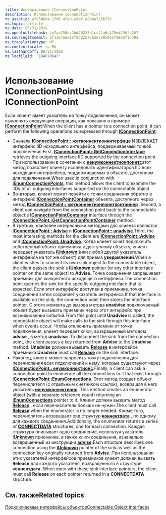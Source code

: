 ```yaml
---
title: Использование IConnectionPoint
description: Использование IConnectionPoint
ms.assetid: afd50b84-1fd6-47ad-a3ef-e8b4a725b72b
ms.topic: article
ms.date: 05/31/2018
ms.openlocfilehash: fe7aa758ec1bd40233b1cc41a6c375ed296fc167
ms.sourcegitcommit: 5f33645661bf8c825a7a2e73950b1f4ea0f1cd82
ms.translationtype: MT
ms.contentlocale: ru-RU
ms.lasthandoff: 08/21/2020
ms.locfileid: "104070647"
---
```

# <a name="using-iconnectionpoint"></a><span data-ttu-id="d0aae-103">Использование IConnectionPoint</span><span class="sxs-lookup"><span data-stu-id="d0aae-103">Using IConnectionPoint</span></span>

<span data-ttu-id="d0aae-104">Если клиент имеет указатель на точку подключения, он может выполнять следующие операции, как показано в примере [**IConnectionPoint**](/windows/desktop/api/OCIdl/nn-ocidl-iconnectionpoint):</span><span class="sxs-lookup"><span data-stu-id="d0aae-104">When the client has a pointer to a connection point, it can perform the following operations as expressed through [**IConnectionPoint**](/windows/desktop/api/OCIdl/nn-ocidl-iconnectionpoint):</span></span>

-   <span data-ttu-id="d0aae-105">Сначала [**IConnectionPoint:: жетконнектионинтерфаце**](/windows/desktop/api/OCIdl/nf-ocidl-iconnectionpoint-getconnectioninterface) ИЗВЛЕКАЕТ интерфейс IID исходящего интерфейса, поддерживаемый точкой подключения.</span><span class="sxs-lookup"><span data-stu-id="d0aae-105">First, [**IConnectionPoint::GetConnectionInterface**](/windows/desktop/api/OCIdl/nf-ocidl-iconnectionpoint-getconnectioninterface) retrieves the outgoing interface IID supported by the connection point.</span></span> <span data-ttu-id="d0aae-106">При использовании в сочетании с [**иенумконнектионпоинтс**](/windows/desktop/api/ocidl/nn-ocidl-ienumconnectionpoints)этот метод позволяет клиенту исследовать идентификаторов IID всех исходящих интерфейсов, поддерживаемых в объекте, доступном для подключения.</span><span class="sxs-lookup"><span data-stu-id="d0aae-106">When used in conjunction with [**IEnumConnectionPoints**](/windows/desktop/api/ocidl/nn-ocidl-ienumconnectionpoints), this method allows the client to examine the IIDs of all outgoing interfaces supported on the connectable object.</span></span>
-   <span data-ttu-id="d0aae-107">Во-вторых, клиент может перейти с точки соединения обратно в интерфейс [**IConnectionPointContainer**](/windows/desktop/api/OCIdl/nn-ocidl-iconnectionpointcontainer) объекта, доступного через метод [**IConnectionPoint:: жетконнектионпоинтконтаинер**](/windows/desktop/api/OCIdl/nf-ocidl-iconnectionpoint-getconnectionpointcontainer) .</span><span class="sxs-lookup"><span data-stu-id="d0aae-107">Second, a client can navigate from the connection point back to the connectable object's [**IConnectionPointContainer**](/windows/desktop/api/OCIdl/nn-ocidl-iconnectionpointcontainer) interface through the [**IConnectionPoint::GetConnectionPointContainer**](/windows/desktop/api/OCIdl/nf-ocidl-iconnectionpoint-getconnectionpointcontainer) method.</span></span>
-   <span data-ttu-id="d0aae-108">В третьих, наиболее интересными методами для клиента являются [**IConnectionPoint:: Advise**](/windows/desktop/api/OCIdl/nf-ocidl-iconnectionpoint-advise) и [**IConnectionPoint:: unadvise**](/windows/desktop/api/OCIdl/nf-ocidl-iconnectionpoint-unadvise).</span><span class="sxs-lookup"><span data-stu-id="d0aae-108">Third, the most interesting methods for the client are [**IConnectionPoint::Advise**](/windows/desktop/api/OCIdl/nf-ocidl-iconnectionpoint-advise) and [**IConnectionPoint::Unadvise**](/windows/desktop/api/OCIdl/nf-ocidl-iconnectionpoint-unadvise).</span></span> <span data-ttu-id="d0aae-109">Когда клиент хочет подключить собственный объект приемника к доступному объекту, клиент передает указатель [**IUnknown**](/windows/desktop/api/Unknwn/nn-unknwn-iunknown) (или любой другой указатель интерфейса на тот же объект) для приема **уведомлений**.</span><span class="sxs-lookup"><span data-stu-id="d0aae-109">When a client wishes to connect its own sink object to the connectable object, the client passes the sink's [**IUnknown**](/windows/desktop/api/Unknwn/nn-unknwn-iunknown) pointer (or any other interface pointer on the same object) to **Advise**.</span></span> <span data-ttu-id="d0aae-110">Точка соединения запрашивает приемник для конкретного исходящего интерфейса.</span><span class="sxs-lookup"><span data-stu-id="d0aae-110">The connection point queries the sink for the specific outgoing interface that is expected.</span></span> <span data-ttu-id="d0aae-111">Если этот интерфейс доступен в приемнике, точка соединения затем сохраняет указатель интерфейса.</span><span class="sxs-lookup"><span data-stu-id="d0aae-111">If that interface is available on the sink, the connection point then stores the interface pointer.</span></span> <span data-ttu-id="d0aae-112">С этого момента до вызова метода **unadvise** подключаемый объект будет вызывать приемник через этот интерфейс при возникновении событий.</span><span class="sxs-lookup"><span data-stu-id="d0aae-112">From this point until **Unadvise** is called, the connectable object will make calls to the sink through this interface when events occur.</span></span> <span data-ttu-id="d0aae-113">Чтобы отключить приемник от точки подключения, клиент передает ключ, возвращенный методом **advise** , в метод **unadvise** .</span><span class="sxs-lookup"><span data-stu-id="d0aae-113">To disconnect the sink from the connection point, the client passes a key returned from **Advise** to the **Unadvise** method.</span></span> <span data-ttu-id="d0aae-114">**Unadvise** должен вызывать [**Release**](/windows/win32/api/unknwn/nf-unknwn-iunknown-release) в интерфейсе приемника.</span><span class="sxs-lookup"><span data-stu-id="d0aae-114">**Unadvise** must call [**Release**](/windows/win32/api/unknwn/nf-unknwn-iunknown-release) on the sink interface.</span></span>
-   <span data-ttu-id="d0aae-115">Наконец, клиент может запросить точку подключения для перечисления всех подключений к нему, которые существуют через [**IConnectionPoint:: енумконнектионс**](/windows/desktop/api/OCIdl/nf-ocidl-iconnectionpoint-enumconnections).</span><span class="sxs-lookup"><span data-stu-id="d0aae-115">Finally, a client can ask a connection point to enumerate all the connections to it that exist through [**IConnectionPoint::EnumConnections**](/windows/desktop/api/OCIdl/nf-ocidl-iconnectionpoint-enumconnections).</span></span> <span data-ttu-id="d0aae-116">Этот метод создает объект перечислителя (с отдельным счетчиком ссылок), возвращая в него указатель [**иенумконнектионс**](/windows/desktop/api/ocidl/nn-ocidl-ienumconnections) .</span><span class="sxs-lookup"><span data-stu-id="d0aae-116">This method creates an enumerator object (with a separate reference count) returning an [**IEnumConnections**](/windows/desktop/api/ocidl/nn-ocidl-ienumconnections) pointer to it.</span></span> <span data-ttu-id="d0aae-117">Клиент должен вызвать метод [**Release**](/windows/win32/api/unknwn/nf-unknwn-iunknown-release) , если перечислитель больше не нужен.</span><span class="sxs-lookup"><span data-stu-id="d0aae-117">The client must call [**Release**](/windows/win32/api/unknwn/nf-unknwn-iunknown-release) when the enumerator is no longer needed.</span></span> <span data-ttu-id="d0aae-118">Кроме того, перечислитель возвращает ряд структур [**коннектдата**](/windows/win32/api/ocidl/ns-ocidl-connectdata) , по одному для каждого соединения.</span><span class="sxs-lookup"><span data-stu-id="d0aae-118">Additionally, the enumerator returns a series of [**CONNECTDATA**](/windows/win32/api/ocidl/ns-ocidl-connectdata) structures, one for each connection.</span></span> <span data-ttu-id="d0aae-119">Каждая структура описывает одно соединение, используя указатель [**IUnknown**](/windows/desktop/api/Unknwn/nn-unknwn-iunknown) приемника, а также ключ соединения, изначально возвращенный из инструкции [**advise**](/windows/desktop/api/OCIdl/nf-ocidl-iconnectionpoint-advise).</span><span class="sxs-lookup"><span data-stu-id="d0aae-119">Each structure describes one connection using the [**IUnknown**](/windows/desktop/api/Unknwn/nn-unknwn-iunknown) pointer of the sink as well as the connection key originally returned from [**Advise**](/windows/desktop/api/OCIdl/nf-ocidl-iconnectionpoint-advise).</span></span> <span data-ttu-id="d0aae-120">При использовании этих указателей интерфейсов приемников клиент должен вызвать **Release** для каждого указателя, возвращенного в структуре **коннектдата** .</span><span class="sxs-lookup"><span data-stu-id="d0aae-120">When done with these sink interface pointers, the client must call **Release** on each pointer returned in a **CONNECTDATA** structure.</span></span>

## <a name="related-topics"></a><span data-ttu-id="d0aae-121">См. также</span><span class="sxs-lookup"><span data-stu-id="d0aae-121">Related topics</span></span>

<dl> <dt>

[<span data-ttu-id="d0aae-122">Подключаемые интерфейсы объектов</span><span class="sxs-lookup"><span data-stu-id="d0aae-122">Connectable Object Interfaces</span></span>](connectable-object-interfaces.md)
</dt> </dl>

 

 
